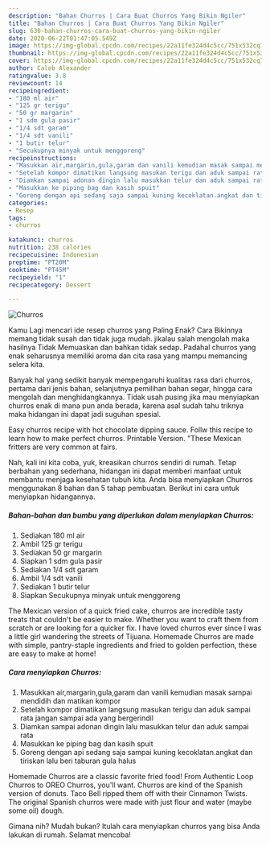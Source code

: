 ```yaml
---
description: "Bahan Churros | Cara Buat Churros Yang Bikin Ngiler"
title: "Bahan Churros | Cara Buat Churros Yang Bikin Ngiler"
slug: 630-bahan-churros-cara-buat-churros-yang-bikin-ngiler
date: 2020-06-22T01:47:05.549Z
image: https://img-global.cpcdn.com/recipes/22a11fe324d4c5cc/751x532cq70/churros-foto-resep-utama.jpg
thumbnail: https://img-global.cpcdn.com/recipes/22a11fe324d4c5cc/751x532cq70/churros-foto-resep-utama.jpg
cover: https://img-global.cpcdn.com/recipes/22a11fe324d4c5cc/751x532cq70/churros-foto-resep-utama.jpg
author: Caleb Alexander
ratingvalue: 3.8
reviewcount: 14
recipeingredient:
- "180 ml air"
- "125 gr terigu"
- "50 gr margarin"
- "1 sdm gula pasir"
- "1/4 sdt garam"
- "1/4 sdt vanili"
- "1 butir telur"
- "Secukupnya minyak untuk menggoreng"
recipeinstructions:
- "Masukkan air,margarin,gula,garam dan vanili kemudian masak sampai mendidih dan matikan kompor"
- "Setelah kompor dimatikan langsung masukan terigu dan aduk sampai rata jangan sampai ada yang bergerindil"
- "Diamkan sampai adonan dingin lalu masukkan telur dan aduk sampai rata"
- "Masukkan ke piping bag dan kasih spuit"
- "Goreng dengan api sedang saja sampai kuning kecoklatan.angkat dan tiriskan lalu beri taburan gula halus"
categories:
- Resep
tags:
- churros

katakunci: churros 
nutrition: 238 calories
recipecuisine: Indonesian
preptime: "PT20M"
cooktime: "PT45M"
recipeyield: "1"
recipecategory: Dessert

---
```



![Churros](https://img-global.cpcdn.com/recipes/22a11fe324d4c5cc/751x532cq70/churros-foto-resep-utama.jpg)

Kamu Lagi mencari ide resep churros yang Paling Enak? Cara Bikinnya memang tidak susah dan tidak juga mudah. jikalau salah mengolah maka hasilnya Tidak Memuaskan dan bahkan tidak sedap. Padahal churros yang enak seharusnya memiliki aroma dan cita rasa yang mampu memancing selera kita.

Banyak hal yang sedikit banyak mempengaruhi kualitas rasa dari churros, pertama dari jenis bahan, selanjutnya pemilihan bahan segar, hingga cara mengolah dan menghidangkannya. Tidak usah pusing jika mau menyiapkan churros enak di mana pun anda berada, karena asal sudah tahu triknya maka hidangan ini dapat jadi suguhan spesial.

Easy churros recipe with hot chocolate dipping sauce. Follw this recipe to learn how to make perfect churros. Printable Version. &#34;These Mexican fritters are very common at fairs.


Nah, kali ini kita coba, yuk, kreasikan churros sendiri di rumah. Tetap berbahan yang sederhana, hidangan ini dapat memberi manfaat untuk membantu menjaga kesehatan tubuh kita. Anda bisa menyiapkan Churros menggunakan 8 bahan dan 5 tahap pembuatan. Berikut ini cara untuk menyiapkan hidangannya.

<!--inarticleads1-->

##### Bahan-bahan dan bumbu yang diperlukan dalam menyiapkan Churros:

1. Sediakan 180 ml air
1. Ambil 125 gr terigu
1. Sediakan 50 gr margarin
1. Siapkan 1 sdm gula pasir
1. Sediakan 1/4 sdt garam
1. Ambil 1/4 sdt vanili
1. Sediakan 1 butir telur
1. Siapkan Secukupnya minyak untuk menggoreng


The Mexican version of a quick fried cake, churros are incredible tasty treats that couldn&#39;t be easier to make. Whether you want to craft them from scratch or are looking for a quicker fix. I have loved churros ever since I was a little girl wandering the streets of Tijuana. Homemade Churros are made with simple, pantry-staple ingredients and fried to golden perfection, these are easy to make at home! 

<!--inarticleads2-->

##### Cara menyiapkan Churros:

1. Masukkan air,margarin,gula,garam dan vanili kemudian masak sampai mendidih dan matikan kompor
1. Setelah kompor dimatikan langsung masukan terigu dan aduk sampai rata jangan sampai ada yang bergerindil
1. Diamkan sampai adonan dingin lalu masukkan telur dan aduk sampai rata
1. Masukkan ke piping bag dan kasih spuit
1. Goreng dengan api sedang saja sampai kuning kecoklatan.angkat dan tiriskan lalu beri taburan gula halus


Homemade Churros are a classic favorite fried food! From Authentic Loop Churros to OREO Churros, you&#39;ll want. Churros are kind of the Spanish version of donuts. Taco Bell ripped them off with their Cinnamon Twists. The original Spanish churros were made with just flour and water (maybe some oil) dough. 

Gimana nih? Mudah bukan? Itulah cara menyiapkan churros yang bisa Anda lakukan di rumah. Selamat mencoba!
